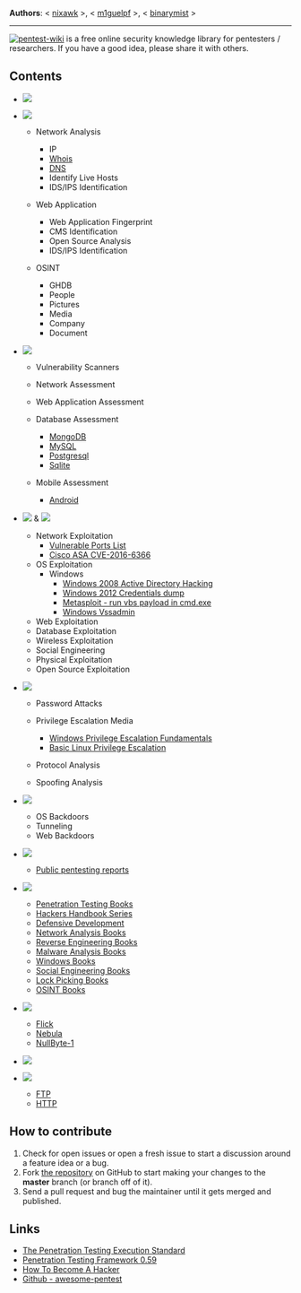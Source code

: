 **Authors**: < [nixawk](https://github.com/nixawk) >, < [m1guelpf](https://github.com/m1guelpf) >, < [binarymist](https://github.com/binarymist) >

----

[![pentest-wiki](https://img.shields.io/badge/PENTEST-WIKI-black.svg)](https://github.com/nixawk/pentest-wiki) is a free online security knowledge library for pentesters / researchers. If you have a good idea, please share it with others.

## Contents

- [![](https://img.shields.io/badge/Information%20Security%20Conferences-Index-blue.svg)](./Information-Security-Conferences)

- [![](https://img.shields.io/badge/Information%20Gathering-Index-blue.svg)](./1.Information-Gathering)  

  - Network Analysis
    - IP
    - [Whois](1.Information-Gathering/How-to-gather-Whois-Information-Gathering.md)
    - [DNS](./1.Information-Gathering/How-to-gather-dns-information.md)
    - Identify Live Hosts
    - IDS/IPS Identification

  - Web Application
    - Web Application Fingerprint
    - CMS Identification
    - Open Source Analysis
    - IDS/IPS Identification

  - OSINT
    - GHDB
    - People
    - Pictures
    - Media
    - Company
    - Document

- [![](https://img.shields.io/badge/Vulnerability%20Assessment-Index-blue.svg)](./2.Vulnerability-Assessment)  

  - Vulnerability Scanners
  - Network Assessment
  - Web Application Assessment
  - Database Assessment
    - [MongoDB](./2.Vulnerability-Assessment/Database-Assessment/mongodb/mongodb_hacking.md)
    - [MySQL](./2.Vulnerability-Assessment/Database-Assessment/mysql)
    - [Postgresql](./2.Vulnerability-Assessment/Database-Assessment/postgresql/postgresql_hacking.md)
    - [Sqlite](./2.Vulnerability-Assessment/Database-Assessment/sqlite/sqlite_hacking.md)

  - Mobile Assessment
    - [Android](./2.Vulnerability-Assessment/Android-Assessment)


- [![](https://img.shields.io/badge/Exploitation%20Tools-Index-blue.svg)](./3.Exploitation-Tools) & [![](https://img.shields.io/badge/Post%20Exploitation-Index-blue.svg)](./4.Post-Exploitation)
  - Network Exploitation
    - [Vulnerable Ports List](./3.Exploitation-Tools/Network-Exploitation/ports_number.md)
    - [Cisco ASA CVE-2016-6366](./4.Post-Exploitation/How-to-hack-Cisco-ASA-with-CVE-2016-6366.md)
  - OS Exploitation
    - Windows
      - [Windows 2008 Active Directory Hacking](./4.Post-Exploitation/Windows_ActiveDirectory/Hacking_Windows_Active_Directory.md)
      - [Windows 2012 Credentials dump](./4.Post-Exploitation/Windows_ActiveDirectory/How-to-dump-windows2012-credentials.md)
      - [Metasploit - run vbs payload in cmd.exe](./4.Post-Exploitation/Windows_ActiveDirectory/Execute_metasploit_vbs_payload_in_cmd_shell.md)
      - [Windows Vssadmin](./4.Post-Exploitation/Windows_ActiveDirectory/How-to-use-vssadmin.md)
  - Web Exploitation
  - Database Exploitation
  - Wireless Exploitation
  - Social Engineering
  - Physical Exploitation
  - Open Source Exploitation

- [![](https://img.shields.io/badge/Privilege%20Escalation-Index-blue.svg)](./5.Privilege-Escalation)
  - Password Attacks
  - Privilege Escalation Media
    - [Windows Privilege Escalation Fundamentals](http://www.fuzzysecurity.com/tutorials/16.html)
    - [Basic Linux Privilege Escalation](https://blog.g0tmi1k.com/2011/08/basic-linux-privilege-escalation/)

  - Protocol Analysis
  - Spoofing Analysis

- [![](https://img.shields.io/badge/Maintaining%20Access-Index-blue.svg)](./6.Maintaining-Access)
  - OS Backdoors
  - Tunneling
  - Web Backdoors

- [![](https://img.shields.io/badge/Reporting-Index-blue.svg)](./7.Reporting)
  - [Public pentesting reports](https://github.com/juliocesarfort/public-pentesting-reports)

- [![](https://img.shields.io/badge/Books-Index-blue.svg)](./Books)
  - [Penetration Testing Books](./Books/README.md#penetration-testing-books)
  - [Hackers Handbook Series](./Books/README.md#hackers-handbook-series)
  - [Defensive Development](./Books/README.md#defensive-development)
  - [Network Analysis Books](./Books/README.md#network-analysis-books)
  - [Reverse Engineering Books](./Books/README.md#reverse-engineering-books)
  - [Malware Analysis Books](./Books/README.md#malware-analysis-books)
  - [Windows Books](./Books/README.md#windows-books)
  - [Social Engineering Books](./Books/README.md#social-engineering-books)
  - [Lock Picking Books](./Books/README.md#lock-picking-books)
  - [OSINT Books](./Books/README.md#osint-books)

- [![](https://img.shields.io/badge/CTFs-Index-blue.svg)](./CTFS)
  - [Flick](./CTFS/Flick)
  - [Nebula](./CTFS/Nebula)
  - [NullByte-1](./CTFS/NullByte/NullByte-1.md)

- [![](https://img.shields.io/badge/Reverse%20Engineering-Index-blue.svg)](./Reverse-Engineering)

- [![](https://img.shields.io/badge/System%20Services-Index-blue.svg)](./System-Services)
  - [FTP](./System-Services/services/service-ftp.md)
  - [HTTP](https://gist.github.com/willurd/5720255)

## How to contribute

1. Check for open issues or open a fresh issue to start a discussion around a feature idea or a bug.
2. Fork [the repository](https://github.com/nixawk/pentest-wiki) on GitHub to start making your changes to the **master** branch (or branch off of it).
3. Send a pull request and bug the maintainer until it gets merged and published.

## Links
- [The Penetration Testing Execution Standard](http://www.pentest-standard.org/index.php/PTES_Technical_Guidelines)
- [Penetration Testing Framework 0.59](http://www.vulnerabilityassessment.co.uk/Penetration%20Test.html)
- [How To Become A Hacker](http://www.catb.org/esr/faqs/hacker-howto.html)
- [Github - awesome-pentest](https://github.com/enaqx/awesome-pentest)
